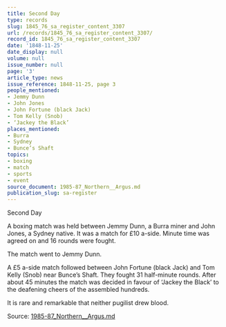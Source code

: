 ```yaml
---
title: Second Day
type: records
slug: 1845_76_sa_register_content_3307
url: /records/1845_76_sa_register_content_3307/
record_id: 1845_76_sa_register_content_3307
date: '1848-11-25'
date_display: null
volume: null
issue_number: null
page: '3'
article_type: news
issue_reference: 1848-11-25, page 3
people_mentioned:
- Jemmy Dunn
- John Jones
- John Fortune (black Jack)
- Tom Kelly (Snob)
- ‘Jackey the Black’
places_mentioned:
- Burra
- Sydney
- Bunce’s Shaft
topics:
- boxing
- match
- sports
- event
source_document: 1985-87_Northern__Argus.md
publication_slug: sa-register
---
```


Second Day

A boxing match was held between Jemmy Dunn, a Burra miner and John Jones, a Sydney native.  It was a match for £10 a-side.  Minute time was agreed on and 16 rounds were fought.

The match went to Jemmy Dunn.

A £5 a-side match followed between John Fortune (black Jack) and Tom Kelly (Snob) near Bunce’s Shaft.  They fought 31 half-minute rounds.  After about 45 minutes the match was decided in favour of ‘Jackey the Black’ to the deafening cheers of the assembled hundreds.

It is rare and remarkable that neither pugilist drew blood.

Source: [1985-87_Northern__Argus.md](/downloads/markdown/1985-87_Northern__Argus.md)
